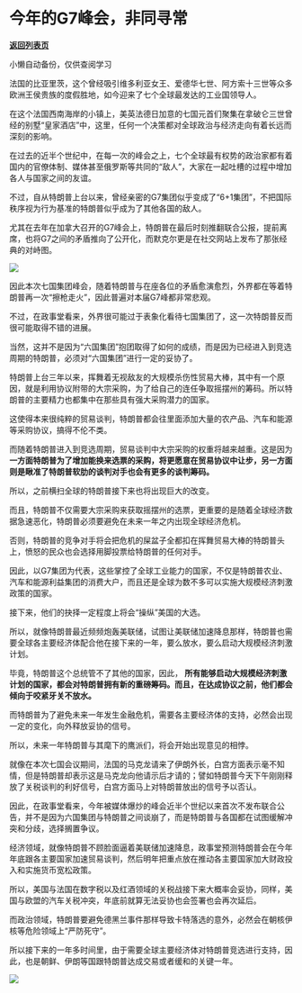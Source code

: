 # 今年的G7峰会，非同寻常

[**返回列表页**](/gzh/政事堂2019)

小懒自动备份，仅供查阅学习

  

法国的比亚里茨，这个曾经吸引维多利亚女王、爱德华七世、阿方索十三世等众多欧洲王侯贵族的度假胜地，如今迎来了七个全球最发达的工业国领导人。

  

在这个法国西南海岸的小镇上，美英法德日加意的七国元首们聚集在拿破仑三世曾经的别墅“皇家酒店”中，这里，任何一个决策都对全球政治与经济走向有着长远而深刻的影响。

  

在过去的近半个世纪中，在每一次的峰会之上，七个全球最有权势的政治家都有着国内的官僚体制、媒体甚至俄罗斯等共同的“敌人”，大家在一起吐槽的过程中增加各人与国家之间的友谊。

  

不过，自从特朗普上台以来，曾经亲密的G7集团似乎变成了“6+1集团”，不把国际秩序视为行为基准的特朗普似乎成为了其他各国的敌人。

  

尤其在去年在加拿大召开的G7峰会上，特朗普在最后时刻推翻联合公报，提前离席，也将G7之间的矛盾推向了公开化，而默克尔更是在社交网站上发布了那张经典的对峙图。

  

![](https://mmbiz.qpic.cn/mmbiz_jpg/rxhS23yu8cOvj1VlScicgtvH0qxuHUCJVohESmjTP6dWXTRM9VNN2SiaTQicnIweibN9o1Cvw9t7XZ2uia0DZparBbQ/640?wx_fmt=jpeg)

  

因此本次七国集团峰会，随着特朗普与在座各位的矛盾愈演愈烈，外界都在等着特朗普再一次“擦枪走火”，因此普遍对本届G7峰都非常悲观。  

  

不过，在政事堂看来，外界很可能过于表象化看待七国集团了，这一次特朗普反而很可能取得不错的进展。  

  

当然，这并不是因为“六国集团”抱团取得了如何的成绩，而是因为已经进入到竞选周期的特朗普，必须对“六国集团”进行一定的妥协了。

  

特朗普上台三年以来，挥舞着无视敌友的大规模杀伤性贸易大棒，其中有一个原因，就是利用协议附带的大宗采购，为了给自己的连任争取摇摆州的筹码。所以特朗普的主要精力也都集中在那些具有强大采购潜力的国家。

  

这使得本来很纯粹的贸易谈判，特朗普都会往里面添加大量的农产品、汽车和能源等采购协议，搞得不伦不类。

  

而随着特朗普进入到竞选周期，贸易谈判中大宗采购的权重将越来越重。这是因为
**一方面特朗普为了增加能换来选票的采购，将更愿意在贸易协议中让步，另一方面则是瞅准了特朗普软肋的谈判对手也会有更多的谈判筹码。**

  

所以，之前横扫全球的特朗普接下来也将出现巨大的改变。  

  

而且，特朗普不仅需要大宗采购来获取摇摆州的选票，更重要的是随着全球经济数据急速恶化，特朗普必须要避免在未来一年之内出现全球经济危机。  

  

否则，特朗普的竞争对手将会把危机的屎盆子全都扣在挥舞贸易大棒的特朗普头上，愤怒的民众也会选择用脚投票给特朗普的任何对手。  

  

因此，以G7集团为代表，这些掌控了全球工业能力的国家，不仅是特朗普农业、汽车和能源利益集团的消费大户，而且还是全球为数不多可以实施大规模经济刺激政策的国家。  

  

接下来，他们的抉择一定程度上将会“操纵”美国的大选。  

  

所以，就像特朗普最近频频炮轰美联储，试图让美联储加速降息那样，特朗普也需要全球各主要经济体配合他在接下来的一年，要么放水，要么启动大规模经济刺激计划。  

  

毕竟，特朗普这个总统管不了其他的国家，因此，
**所有能够启动大规模经济刺激计划的国家，都会对特朗普拥有新的重磅筹码。而且，在达成协议之前，他们都会倾向于咬紧牙关不放水。**  

  

而特朗普为了避免未来一年发生金融危机，需要各主要经济体的支持，必然会出现一定的变化，向外释放妥协的信号。  

  

所以，未来一年特朗普与其麾下的鹰派们，将会开始出现意见的相悖。  

  

就像在本次七国会议期间，法国的马克龙请来了伊朗外长，白宫方面表示毫不知情，但是特朗普却表示这是马克龙向他请示后才请的；譬如特朗普今天下午刚刚释放了关税谈判的利好信号，白宫方面马上对特朗普放出的信号予以否认。

  

因此，在政事堂看来，今年被媒体爆炒的峰会近半个世纪以来首次不发布联合公告，并不是因为六国集团与特朗普之间谈崩了，而是特朗普与各国都在试图缓解冲突和分歧，选择搁置争议。

  

经济领域，就像特朗普不顾脸面逼着美联储加速降息，政事堂预测特朗普会在今年年底跟各主要国家加速贸易谈判，然后明年把重点放在推动各主要国家加大财政投入和实施货币宽松政策。

  

所以，美国与法国在数字税以及红酒领域的关税战接下来大概率会妥协，同样，美国与欧盟的汽车关税冲突，年底前就算无法妥协也会签署也会再次延后。

  

而政治领域，特朗普要避免德黑兰事件那样导致卡特落选的意外，必然会在朝核伊核等危险领域上“严防死守”。

  

所以接下来的一年多时间里，由于需要全球主要经济体对特朗普竞选进行支持，因此，也是朝鲜、伊朗等国跟特朗普达成交易或者缓和的关键一年。

  

![](https://mmbiz.qpic.cn/mmbiz_jpg/rxhS23yu8cPp0iaKAfe0ZsWfgGcY72o9Nror8TicrtnlDsqzY7y4Kum4fM3X0FMEGlbvm9HvZUiaETSnLt4DHNLbQ/640?wx_fmt=jpeg)

